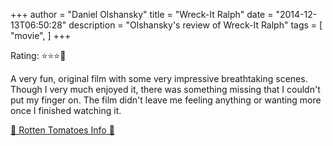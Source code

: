 +++
author = "Daniel Olshansky"
title = "Wreck-It Ralph"
date = "2014-12-13T06:50:28"
description = "Olshansky's review of Wreck-It Ralph"
tags = [
    "movie",
]
+++

Rating: ⭐⭐⭐🌟

A very fun, original film with some very impressive breathtaking scenes. Though I very much enjoyed it, there was something missing that I couldn't put my finger on. The film didn't leave me feeling anything or wanting more once I finished watching it.

[🍅 Rotten Tomatoes Info 🍅](https://www.rottentomatoes.com//m/wreck_it_ralph)